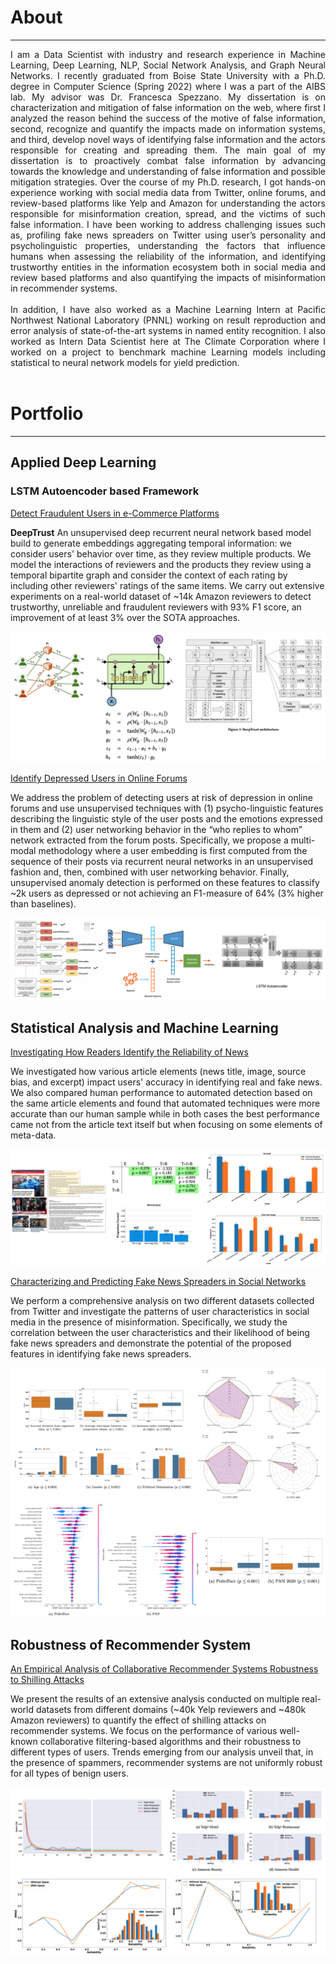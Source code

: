 # About
---
<p align="justify">
  I am a Data Scientist with industry and research experience in Machine Learning, Deep Learning, NLP, Social Network Analysis, and Graph Neural Networks. I recently graduated from Boise State University with a Ph.D. degree in Computer Science (Spring 2022) where I was a part of the AIBS lab. My advisor was Dr. Francesca Spezzano. My dissertation is on characterization and mitigation of false information on the web, where first I analyzed the reason behind the success of the motive of false information, second, recognize and quantify the impacts made on information systems, and third, develop novel ways of identifying false information and the actors responsible for creating and spreading them. The main goal of my dissertation is to proactively combat false information by advancing towards the knowledge and understanding of false information and possible mitigation strategies. Over the course of my Ph.D. research, I got hands-on experience working with social media data from Twitter, online forums, and review-based platforms like Yelp and Amazon for understanding the actors responsible for misinformation creation, spread, and the victims of such false information. I have been working to address challenging issues such as, profiling fake news spreaders on Twitter using user’s personality and psycholinguistic properties, understanding the factors that influence humans when assessing the reliability of the information, and identifying trustworthy entities in the information ecosystem both in social media and review based platforms and also quantifying the impacts of misinformation in recommender systems. 
  <br><br>
  In addition, I have also worked as a Machine Learning Intern at Pacific Northwest National Laboratory (PNNL) working on result reproduction and error analysis of state-of-the-art systems in named entity recognition. I also worked as Intern Data Scientist here at The Climate Corporation where I worked on a project to benchmark machine Learning models including statistical to neural network models for yield prediction.
  <br><br>
  </p>

# Portfolio
---
## Applied Deep Learning

### LSTM Autoencoder based Framework

[Detect Fraudulent Users in e-Commerce Platforms](/Paper/deeptrust.pdf)

**DeepTrust** An unsupervised deep recurrent neural network based model build to generate embeddings aggregating temporal information: we consider users' behavior over time, as they review multiple products. We model the interactions of reviewers and the products they review using a temporal bipartite graph and consider the context of each rating by including other reviewers' ratings of the same items. We carry out extensive experiments on a real-world dataset of ~14k Amazon reviewers to detect trustworthy, unreliable and fraudulent reviewers with 93% F1 score, an improvement of at least 3% over the SOTA approaches.


<center><img src="images/deeptrust_image.png?raw=true"/></center>

[Identify Depressed Users in Online Forums](https://scholar.google.com/citations?view_op=view_citation&hl=en&user=8lhmF9oAAAAJ&citation_for_view=8lhmF9oAAAAJ:qjMakFHDy7sC)

We address the problem of detecting users at risk of depression in online forums and use unsupervised techniques with (1) psycho-linguistic features describing the linguistic style of the user posts and the emotions expressed in them and (2) user networking behavior in the “who replies to whom” network extracted from the forum posts. Specifically, we propose a multi-modal methodology where a user embedding is first computed from the sequence of their posts via recurrent neural networks in an unsupervised fashion and, then, combined with user networking behavior. Finally, unsupervised anomaly detection is performed on these features to classify ~2k users as depressed or not achieving an F1-measure of 64% (3% higher than baselines).

<center><img src="images/depression_image.png?raw=true"/></center>


## Statistical Analysis and Machine Learning

[Investigating How Readers Identify the Reliability of News ](https://scholar.google.com/citations?view_op=view_citation&hl=en&user=8lhmF9oAAAAJ&citation_for_view=8lhmF9oAAAAJ:zYLM7Y9cAGgC)

We investigated how various article elements (news title, image, source bias, and excerpt) impact users' accuracy in identifying real and fake news. We also compared human performance to automated detection based on the same article elements and found that automated techniques were more accurate than our human sample while in both cases the best performance came not from the article text itself but when focusing on some elements of meta-data.

<center><img src="images/cscw_image.png?raw=true"/></center>

[Characterizing and Predicting Fake News Spreaders in Social Networks](https://scholar.google.com/citations?view_op=view_citation&hl=en&user=8lhmF9oAAAAJ&citation_for_view=8lhmF9oAAAAJ:eQOLeE2rZwMC)

We perform a comprehensive analysis on two different datasets collected from Twitter and investigate the patterns of user characteristics in social media in the presence of misinformation. Specifically, we study the correlation between the user characteristics and their likelihood of being fake news spreaders and demonstrate the potential of the proposed features in identifying fake news spreaders.

<center><img src="images/fake_news_spreader_1.png?raw=true"/></center>
<center><img src="images/fake_news_spreader_2.png?raw=true"/></center>


## Robustness of Recommender System

[An Empirical Analysis of Collaborative Recommender Systems Robustness to Shilling Attacks](https://scholar.google.com/citations?view_op=view_citation&hl=en&user=8lhmF9oAAAAJ&citation_for_view=8lhmF9oAAAAJ:YsMSGLbcyi4C)

We present the results of an extensive analysis conducted on multiple real-world datasets from different domains (~40k Yelp reviewers and ~480k Amazon reviewers) to quantify the effect of shilling attacks on recommender systems. We focus on the performance of various well-known collaborative filtering-based algorithms and their robustness to different types of users. Trends emerging from our analysis unveil that, in the presence of spammers, recommender systems are not uniformly robust for all types of benign users.  

<center><img src="images/shilling_attack_image.png?raw=true"/></center>
